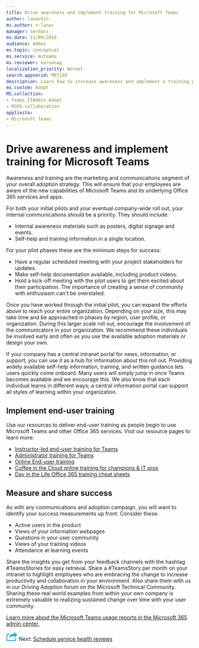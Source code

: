 ```yaml
---
title: Drive awareness and implement training for Microsoft Teams
author: lanachin
ms.author: v-lanac
manager: serdars
ms.date: 11/09/2018
audience: Admin
ms.topic: conceptual
ms.service: msteams
ms.reviewer: karuanag
localization_priority: Normal
search.appverid: MET150
description: Learn how to increase awareness and implement a training program for Microsoft Teams adoption.
ms.custom: Adopt
MS.collection: 
- Teams_ITAdmin_Adopt
- M365-collaboration
appliesto: 
- Microsoft Teams
---
```


# Drive awareness and implement training for Microsoft Teams

Awareness and training are the marketing and communications segment of your overall adoption strategy. This will ensure that your employees are aware of the new capabilities of Microsoft Teams and its underlying Office 365 services and apps.
   
For both your initial pilots and your eventual company-wide roll out, your internal communications should be a priority. They should include:

- Internal awareness materials such as posters, digital signage and events.
- Self-help and training information in a single location.

For your pilot phases these are the minimum steps for success:

- Have a regular scheduled meeting with your project stakeholders for updates.
- Make self-help documentation available, including product videos.
- Hold a kick-off meeting with the pilot users to get them excited about their participation. The importance of creating a sense of community with enthusiasm can't be overstated.

Once you have worked through the initial pilot, you can expand the efforts above to reach your entire organization. Depending on your size, this may take time and be approached in phases by region, user profile, or organization. During this larger scale roll out, encourage the involvement of the communicators in your organization. We recommend these individuals be involved early and often as you use the available adoption materials or design your own.

If your company has a central intranet portal for news, information, or support, you can use it as a hub for information about this roll out. Providing widely available self-help information, training, and written guidance lets users quickly come onboard. Many users will simply jump in once Teams becomes available and we encourage this. We also know that each individual learns in different ways; a central information portal can support all styles of learning within your organization.

## Implement end-user training

Use our resources to deliver end-user training as people begin to use Microsoft Teams and other Office 365 services. Visit our resource pages to learn more:

- [Instructor-led end-user training for Teams](instructor-led-training-teams-landing-page.md)
- [Administrator training for Teams](itadmin-readiness.md)
- [Online End-user training](enduser-training.md)
- [Coffee in the Cloud online training for champions & IT pros](https://aka.ms/CoffeeintheCloud) 
- [Day in the Life Office 365 training cheat sheets](https://aka.ms/O365AdoptionTools)

## Measure and share success

As with any communications and adoption campaign, you will want to identify your success measurements up front. Consider these:

- Active users in the product
- Views of your information webpages
- Questions in your user community
- Views of your training videos
- Attendance at learning events

Share the insights you get from your feedback channels with the hashtag #TeamsStories for easy retrieval. Share a #TeamsStory per month on your intranet to highlight employees who are embracing the change to increase productivity and collaboration in your environment. Also share them with us in our Driving Adoption forum on the Microsoft Technical Community. Sharing these real world examples from within your own company is extremely valuable to realizing sustained change over time with your user community.

[Learn more about the Microsoft Teams usage reports in the Microsoft 365 admin center.](teams-activity-reports.md)

![Next Steps icon](media/teams-adoption-next-icon.png) Next: [Schedule service health reviews](teams-adoption-schedule-service-health-reviews.md)
